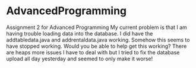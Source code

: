 # AdvancedProgramming
Assignment 2 for Advanced Programming
My current problem is that I am having trouble loading data into the database.
I did have the addtabledata.java and addrentaldata.java working.
Somehow this seems to have stopped working.
Would you be able to help get this working?
There are heaps more issues I have to deal with but I tried to fix the database upload all day yesterday and seemed to only make it worse!
